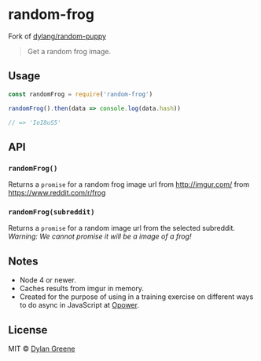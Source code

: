 # random-frog

Fork of [dylang/random-puppy](https://github.com/dylang/random-puppy)

> Get a random frog image.

## Usage

```js
const randomFrog = require('random-frog')

randomFrog().then(data => console.log(data.hash))

// => 'IoI8uS5'
```


## API

### `randomFrog()`

Returns a `promise` for a random frog image url from http://imgur.com/ from https://www.reddit.com/r/frog

### `randomFrog(subreddit)`

Returns a `promise` for a random image url from the selected subreddit. *Warning: We cannot promise it will be a image of a frog!*

## Notes

* Node 4 or newer.
* Caches results from imgur in memory.
* Created for the purpose of using in a training exercise on different ways to do async in JavaScript at [Opower](https://opower.com/).

## License

MIT © [Dylan Greene](https://github.com/dylang)
